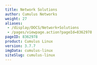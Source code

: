 ```yaml
---
title: Network Solutions
author: Cumulus Networks
weight: 27
aliases:
 - /display/DOCS/Network+Solutions
 - /pages/viewpage.action?pageId=8362978
pageID: 8362978
product: Cumulus Linux
version: 3.7.7
imgData: cumulus-linux
siteSlug: cumulus-linux
---
```

